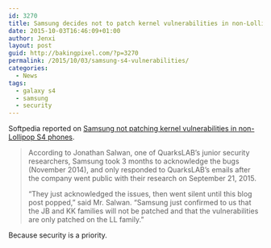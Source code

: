 ```yaml
---
id: 3270
title: Samsung decides not to patch kernel vulnerabilities in non-Lollipop S4 devices
date: 2015-10-03T16:46:09+01:00
author: Jenxi
layout: post
guid: http://bakingpixel.com/?p=3270
permalink: /2015/10/03/samsung-s4-vulnerabilities/
categories:
  - News
tags:
  - galaxy s4
  - samsung
  - security
---
```

Softpedia reported on [Samsung not patching kernel vulnerabilities in non-Lollipop S4 phones](http://news.softpedia.com/news/samsung-decides-not-to-patch-kernel-vulnerabilities-in-some-s4-smartphones-493519.shtml).

> According to Jonathan Salwan, one of QuarksLAB&#8217;s junior security researchers, Samsung took 3 months to acknowledge the bugs (November 2014), and only responded to QuarksLAB&#8217;s emails after the company went public with their research on September 21, 2015.
> 
> &#8220;They just acknowledged the issues, then went silent until this blog post popped,&#8221; said Mr. Salwan. &#8220;Samsung just confirmed to us that the JB and KK families will not be patched and that the vulnerabilities are only patched on the LL family.&#8221; 

Because security is a priority.
